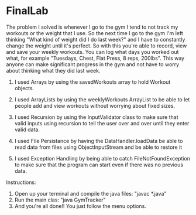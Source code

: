 # FinalLab

The problem I solved is whenever I go to the gym I tend to not track my workouts or the weight that I use. So the next time I go to the gym I'm left thinking "What kind of weight did I do last week?" and I have to constantly change the weight until it's perfect. So with this you're able to record, view and save your weekly workouts. You can log what days you worked out what, for example "Tuesdays, Chest, Flat Press, 8 reps, 200lbs". This way anyone can make significant progress in the gym and not have to worry about thinking what they did last week.

1. I used Arrays by using the savedWorkouts array to hold Workout objects.

2. I used ArrayLists by using the weeklyWorkouts ArrayList to be able to let people add and view workouts without worrying about fixed sizes.

3. I used Recursion by using the InputValidator class to make sure that valid inputs using recursion to tell the user over and over until they enter valid data.

4. I used File Persistance by having the DataHandler.loadData be able to read data from files using ObjectInputStream and be able to restore it

5. I used Exception Handling by being able to catch FileNotFoundException to make sure that the program can start even if there was no previous data.

Instructions:

1. Open up your terminal and compile the java files: "javac *.java"
2. Run the main clas: "java GymTracker"
3. And you're all done!! You just follow the menu options.
